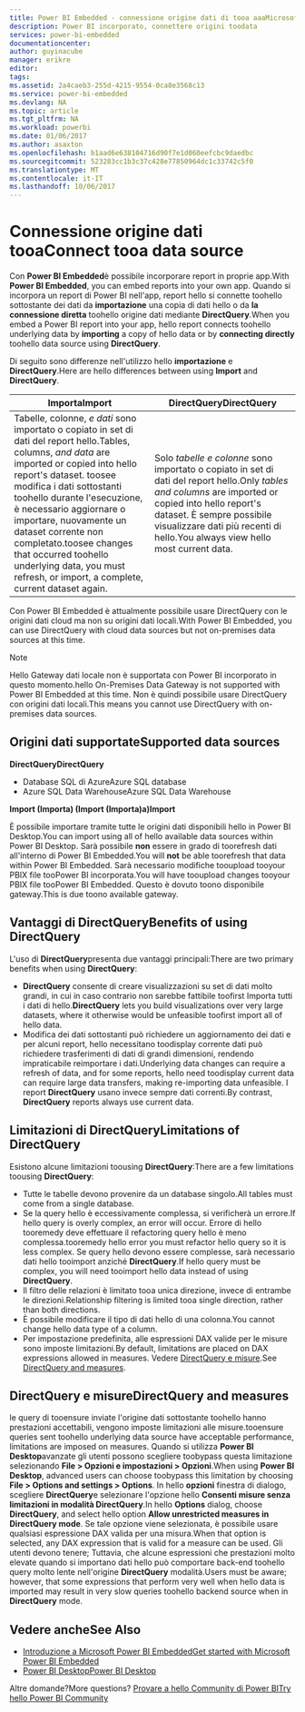 ```yaml
---
title: Power BI Embedded - connessione origine dati di tooa aaaMicrosoft
description: Power BI incorporato, connettere origini toodata
services: power-bi-embedded
documentationcenter: 
author: guyinacube
manager: erikre
editor: 
tags: 
ms.assetid: 2a4caeb3-255d-4215-9554-0ca8e3568c13
ms.service: power-bi-embedded
ms.devlang: NA
ms.topic: article
ms.tgt_pltfrm: NA
ms.workload: powerbi
ms.date: 01/06/2017
ms.author: asaxton
ms.openlocfilehash: b1aad6e638104716d90f7e1d060eefcbc9daedbc
ms.sourcegitcommit: 523283cc1b3c37c428e77850964dc1c33742c5f0
ms.translationtype: MT
ms.contentlocale: it-IT
ms.lasthandoff: 10/06/2017
---
```

# <a name="connect-tooa-data-source"></a><span data-ttu-id="b4df2-103">Connessione origine dati tooa</span><span class="sxs-lookup"><span data-stu-id="b4df2-103">Connect tooa data source</span></span>
<span data-ttu-id="b4df2-104">Con **Power BI Embedded**è possibile incorporare report in proprie app.</span><span class="sxs-lookup"><span data-stu-id="b4df2-104">With **Power BI Embedded**, you can embed reports into your own app.</span></span> <span data-ttu-id="b4df2-105">Quando si incorpora un report di Power BI nell'app, report hello si connette toohello sottostante dei dati da **importazione** una copia di dati hello o da **la connessione diretta** toohello origine dati mediante  **DirectQuery**.</span><span class="sxs-lookup"><span data-stu-id="b4df2-105">When you embed a Power BI report into your app, hello report connects toohello underlying data by **importing** a copy of hello data or by **connecting directly** toohello data source using **DirectQuery**.</span></span>

<span data-ttu-id="b4df2-106">Di seguito sono differenze nell'utilizzo hello **importazione** e **DirectQuery**.</span><span class="sxs-lookup"><span data-stu-id="b4df2-106">Here are hello differences between using **Import** and **DirectQuery**.</span></span>

| <span data-ttu-id="b4df2-107">Importa</span><span class="sxs-lookup"><span data-stu-id="b4df2-107">Import</span></span> | <span data-ttu-id="b4df2-108">DirectQuery</span><span class="sxs-lookup"><span data-stu-id="b4df2-108">DirectQuery</span></span> |
| --- | --- |
| <span data-ttu-id="b4df2-109">Tabelle, colonne, *e dati* sono importato o copiato in set di dati del report hello.</span><span class="sxs-lookup"><span data-stu-id="b4df2-109">Tables, columns, *and data* are imported or copied into hello report's dataset.</span></span> <span data-ttu-id="b4df2-110">toosee modifica i dati sottostanti toohello durante l'esecuzione, è necessario aggiornare o importare, nuovamente un dataset corrente non completato.</span><span class="sxs-lookup"><span data-stu-id="b4df2-110">toosee changes that occurred toohello underlying data, you must refresh, or import, a complete, current dataset again.</span></span> |<span data-ttu-id="b4df2-111">Solo *tabelle e colonne* sono importato o copiato in set di dati del report hello.</span><span class="sxs-lookup"><span data-stu-id="b4df2-111">Only *tables and columns* are imported or copied into hello report's dataset.</span></span> <span data-ttu-id="b4df2-112">È sempre possibile visualizzare dati più recenti di hello.</span><span class="sxs-lookup"><span data-stu-id="b4df2-112">You always view hello most current data.</span></span> |

<span data-ttu-id="b4df2-113">Con Power BI Embedded è attualmente possibile usare DirectQuery con le origini dati cloud ma non su origini dati locali.</span><span class="sxs-lookup"><span data-stu-id="b4df2-113">With Power BI Embedded, you can use DirectQuery with cloud data sources but not on-premises data sources at this time.</span></span>

> [!NOTE]
> <span data-ttu-id="b4df2-114">Hello Gateway dati locale non è supportata con Power BI incorporato in questo momento.</span><span class="sxs-lookup"><span data-stu-id="b4df2-114">hello On-Premises Data Gateway is not supported with Power BI Embedded at this time.</span></span> <span data-ttu-id="b4df2-115">Non è quindi possibile usare DirectQuery con origini dati locali.</span><span class="sxs-lookup"><span data-stu-id="b4df2-115">This means you cannot use DirectQuery with on-premises data sources.</span></span>

## <a name="supported-data-sources"></a><span data-ttu-id="b4df2-116">Origini dati supportate</span><span class="sxs-lookup"><span data-stu-id="b4df2-116">Supported data sources</span></span>

<span data-ttu-id="b4df2-117">**DirectQuery**</span><span class="sxs-lookup"><span data-stu-id="b4df2-117">**DirectQuery**</span></span>
* <span data-ttu-id="b4df2-118">Database SQL di Azure</span><span class="sxs-lookup"><span data-stu-id="b4df2-118">Azure SQL database</span></span>
* <span data-ttu-id="b4df2-119">Azure SQL Data Warehouse</span><span class="sxs-lookup"><span data-stu-id="b4df2-119">Azure SQL Data Warehouse</span></span>

<span data-ttu-id="b4df2-120">**Import (Importa) (Import (Importa)a)**</span><span class="sxs-lookup"><span data-stu-id="b4df2-120">**Import**</span></span>

<span data-ttu-id="b4df2-121">È possibile importare tramite tutte le origini dati disponibili hello in Power BI Desktop.</span><span class="sxs-lookup"><span data-stu-id="b4df2-121">You can import using all of hello available data sources within Power BI Desktop.</span></span> <span data-ttu-id="b4df2-122">Sarà possibile **non** essere in grado di toorefresh dati all'interno di Power BI Embedded.</span><span class="sxs-lookup"><span data-stu-id="b4df2-122">You will **not** be able toorefresh that data within Power BI Embedded.</span></span> <span data-ttu-id="b4df2-123">Sarà necessario modifiche tooupload tooyour PBIX file tooPower BI incorporata.</span><span class="sxs-lookup"><span data-stu-id="b4df2-123">You will have tooupload changes tooyour PBIX file tooPower BI Embedded.</span></span> <span data-ttu-id="b4df2-124">Questo è dovuto toono disponibile gateway.</span><span class="sxs-lookup"><span data-stu-id="b4df2-124">This is due toono available gateway.</span></span> 

## <a name="benefits-of-using-directquery"></a><span data-ttu-id="b4df2-125">Vantaggi di DirectQuery</span><span class="sxs-lookup"><span data-stu-id="b4df2-125">Benefits of using DirectQuery</span></span>
<span data-ttu-id="b4df2-126">L'uso di **DirectQuery**presenta due vantaggi principali:</span><span class="sxs-lookup"><span data-stu-id="b4df2-126">There are two primary benefits when using **DirectQuery**:</span></span>

* <span data-ttu-id="b4df2-127">**DirectQuery** consente di creare visualizzazioni su set di dati molto grandi, in cui in caso contrario non sarebbe fattibile toofirst Importa tutti i dati di hello.</span><span class="sxs-lookup"><span data-stu-id="b4df2-127">**DirectQuery** lets you build visualizations over very large datasets, where it otherwise would be unfeasible toofirst import all of hello data.</span></span>
* <span data-ttu-id="b4df2-128">Modifica dei dati sottostanti può richiedere un aggiornamento dei dati e per alcuni report, hello necessitano toodisplay corrente dati può richiedere trasferimenti di dati di grandi dimensioni, rendendo impraticabile reimportare i dati.</span><span class="sxs-lookup"><span data-stu-id="b4df2-128">Underlying data changes can require a refresh of data, and for some reports, hello need toodisplay current data can require large data transfers, making re-importing data unfeasible.</span></span> <span data-ttu-id="b4df2-129">I report **DirectQuery** usano invece sempre dati correnti.</span><span class="sxs-lookup"><span data-stu-id="b4df2-129">By contrast, **DirectQuery** reports always use current data.</span></span>

## <a name="limitations-of-directquery"></a><span data-ttu-id="b4df2-130">Limitazioni di DirectQuery</span><span class="sxs-lookup"><span data-stu-id="b4df2-130">Limitations of DirectQuery</span></span>
   <span data-ttu-id="b4df2-131">Esistono alcune limitazioni toousing **DirectQuery**:</span><span class="sxs-lookup"><span data-stu-id="b4df2-131">There are a few limitations toousing **DirectQuery**:</span></span>

* <span data-ttu-id="b4df2-132">Tutte le tabelle devono provenire da un database singolo.</span><span class="sxs-lookup"><span data-stu-id="b4df2-132">All tables must come from a single database.</span></span>
* <span data-ttu-id="b4df2-133">Se la query hello è eccessivamente complessa, si verificherà un errore.</span><span class="sxs-lookup"><span data-stu-id="b4df2-133">If hello query is overly complex, an error will occur.</span></span> <span data-ttu-id="b4df2-134">Errore di hello tooremedy deve effettuare il refactoring query hello è meno complessa.</span><span class="sxs-lookup"><span data-stu-id="b4df2-134">tooremedy hello error you must refactor hello query so it is less complex.</span></span> <span data-ttu-id="b4df2-135">Se query hello devono essere complesse, sarà necessario dati hello tooimport anziché **DirectQuery**.</span><span class="sxs-lookup"><span data-stu-id="b4df2-135">If hello query must be complex, you will need tooimport hello data instead of using **DirectQuery**.</span></span>
* <span data-ttu-id="b4df2-136">Il filtro delle relazioni è limitato tooa unica direzione, invece di entrambe le direzioni.</span><span class="sxs-lookup"><span data-stu-id="b4df2-136">Relationship filtering is limited tooa single direction, rather than both directions.</span></span>
* <span data-ttu-id="b4df2-137">È possibile modificare il tipo di dati hello di una colonna.</span><span class="sxs-lookup"><span data-stu-id="b4df2-137">You cannot change hello data type of a column.</span></span>
* <span data-ttu-id="b4df2-138">Per impostazione predefinita, alle espressioni DAX valide per le misure sono imposte limitazioni.</span><span class="sxs-lookup"><span data-stu-id="b4df2-138">By default, limitations are placed on DAX expressions allowed in measures.</span></span> <span data-ttu-id="b4df2-139">Vedere [DirectQuery e misure](#measures).</span><span class="sxs-lookup"><span data-stu-id="b4df2-139">See [DirectQuery and measures](#measures).</span></span>

<a name="measures"/>

## <a name="directquery-and-measures"></a><span data-ttu-id="b4df2-140">DirectQuery e misure</span><span class="sxs-lookup"><span data-stu-id="b4df2-140">DirectQuery and measures</span></span>
<span data-ttu-id="b4df2-141">le query di tooensure inviate l'origine dati sottostante toohello hanno prestazioni accettabili, vengono imposte limitazioni alle misure.</span><span class="sxs-lookup"><span data-stu-id="b4df2-141">tooensure queries sent toohello underlying data source have acceptable performance, limitations are imposed on measures.</span></span> <span data-ttu-id="b4df2-142">Quando si utilizza **Power BI Desktop**avanzate gli utenti possono scegliere toobypass questa limitazione selezionando **File > Opzioni e impostazioni > Opzioni**.</span><span class="sxs-lookup"><span data-stu-id="b4df2-142">When using **Power BI Desktop**, advanced users can choose toobypass this limitation by choosing **File > Options and settings > Options**.</span></span> <span data-ttu-id="b4df2-143">In hello **opzioni** finestra di dialogo, scegliere **DirectQuery**e selezionare l'opzione hello **Consenti misure senza limitazioni in modalità DirectQuery**.</span><span class="sxs-lookup"><span data-stu-id="b4df2-143">In hello **Options** dialog, choose **DirectQuery**, and select hello option **Allow unrestricted measures in DirectQuery mode**.</span></span> <span data-ttu-id="b4df2-144">Se tale opzione viene selezionata, è possibile usare qualsiasi espressione DAX valida per una misura.</span><span class="sxs-lookup"><span data-stu-id="b4df2-144">When that option is selected, any DAX expression that is valid for a measure can be used.</span></span> <span data-ttu-id="b4df2-145">Gli utenti devono tenere; Tuttavia, che alcune espressioni che prestazioni molto elevate quando si importano dati hello può comportare back-end toohello query molto lente nell'origine **DirectQuery** modalità.</span><span class="sxs-lookup"><span data-stu-id="b4df2-145">Users must be aware; however, that some expressions that perform very well when hello data is imported may result in very slow queries toohello backend source when in **DirectQuery** mode.</span></span> 

## <a name="see-also"></a><span data-ttu-id="b4df2-146">Vedere anche</span><span class="sxs-lookup"><span data-stu-id="b4df2-146">See Also</span></span>
* [<span data-ttu-id="b4df2-147">Introduzione a Microsoft Power BI Embedded</span><span class="sxs-lookup"><span data-stu-id="b4df2-147">Get started with Microsoft Power BI Embedded</span></span>](power-bi-embedded-get-started.md)
* [<span data-ttu-id="b4df2-148">Power BI Desktop</span><span class="sxs-lookup"><span data-stu-id="b4df2-148">Power BI Desktop</span></span>](https://powerbi.microsoft.com/documentation/powerbi-desktop-get-the-desktop/)

<span data-ttu-id="b4df2-149">Altre domande?</span><span class="sxs-lookup"><span data-stu-id="b4df2-149">More questions?</span></span> [<span data-ttu-id="b4df2-150">Provare a hello Community di Power BI</span><span class="sxs-lookup"><span data-stu-id="b4df2-150">Try hello Power BI Community</span></span>](http://community.powerbi.com/)

